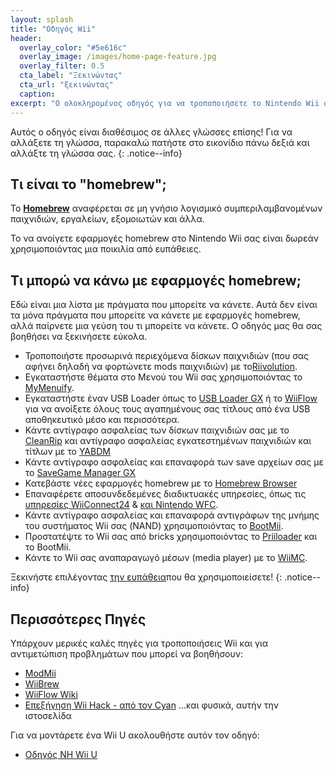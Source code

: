 ```yaml
---
layout: splash
title: "Οδηγός Wii"
header:
  overlay_color: "#5e616c"
  overlay_image: /images/home-page-feature.jpg
  overlay_filter: 0.5
  cta_label: "Ξεκινώντας"
  cta_url: "ξεκινώντας"
  caption:
excerpt: "Ο ολοκληρομένος οδηγός για να τροποποιήσετε το Nintendo Wii σας."
---
```


Αυτός ο οδηγός είναι διαθέσιμος σε άλλες γλώσσες επίσης! Για να αλλάξετε τη γλώσσα, παρακαλώ πατήστε στο εικονίδιο πάνω δεξιά και αλλάξτε τη γλώσσα σας.
{: .notice--info}

## Τι είναι το "homebrew";

Το [**Homebrew**](https://en.wikipedia.org/wiki/Homebrew_(video_games)) αναφέρεται σε μη γνήσιο λογισμικό συμπεριλαμβανομένων παιχνιδιών, εργαλείων, εξομοιωτών και άλλα.

Το να ανοίγετε εφαρμογές homebrew στο Nintendo Wii σας είναι δωρεάν χρησιμοποιόντας μια ποικιλία από ευπάθειες.

## Τι μπορώ να κάνω με εφαρμογές homebrew;

Εδώ είναι μια λίστα με πράγματα που μπορείτε να κάνετε. Αυτά δεν είναι τα μόνα πράγματα που μπορείτε να κάνετε με εφαρμογές homebrew, αλλά παίρνετε μια γεύση του τι μπορείτε να κάνετε. Ο οδηγός μας θα σας βοηθήσει να ξεκινήσετε εύκολα.

- Τροποποιήστε προσωρινά περιεχόμενα δίσκων παιχνιδιών (που σας αφήνει δηλαδή να φορτώνετε mods παιχνιδιών) με το[Riivolution](http://www.wiibrew.org/wiki/Riivolution).
- Εγκαταστήστε θέματα στο Μενού του Wii σας χρησιμοποιόντας το [MyMenuify](themes).
- Εγκαταστήστε έναν USB Loader όπως το [USB Loader GX](wiiflow) ή το [WiiFlow](usbloadergx) για να ανοίξετε όλους τους αγαπημένους σας τίτλους από ένα USB αποθηκευτικό μέσο και περισσότερα.
- Κάντε αντίγραφο ασφαλείας των δίσκων παιχνιδιών σας με το [CleanRip](/dump-games) και αντίγραφο ασφαλείας εγκατεστημένων παιχνιδιών και τίτλων με το [YABDM](dump-wads)
- Κάντε αντίγραφο ασφαλείας και επαναφορά των save αρχείων σας με το [SaveGame Manager GX](https://wiidatabase.de/downloads/wii-tools/savegame-manager-gx-beta/)
- Κατεβάστε νέες εφαρμογές homebrew με το [Homebrew Browser](hbb)
- Επαναφέρετε αποσυνδεδεμένες διαδικτυακές υπηρεσίες, όπως τις [υπηρεσίες WiiConnect24](riiconnect24) & [ και Nintendo WFC](wiimmfi).
- Κάντε αντίγραφο ασφαλείας και επαναφορά αντιγράφων της μνήμης του συστήματος Wii σας (NAND) χρησιμοποιόντας το [BootMii](bootmii).
- Προστατέψτε το Wii σας από bricks χρησιμοποιόντας το [Priiloader](priiloader) και το BootMii.
- Κάντε το Wii σας αναπαραγωγό μέσων (media player) με το [WiiMC](http://www.wiimc.org/).

Ξεκινήστε επιλέγοντας [την ευπάθεια](get-started)που θα χρησιμοποιείσετε!
{: .notice--info}

## Περισσότερες Πηγές

Υπάρχουν μερικές καλές πηγές για τροποποιήσεις Wii και για αντιμετώπιση προβλημάτων που μπορεί να βοηθήσουν:

- [ModMii](http://xflak.com/)
- [WiiBrew](https://wiibrew.org/)
- [WiiFlow Wiki](https://sites.google.com/site/wiiflowiki4/)
- [Επεξήγηση Wii Hack - από τον Cyan](https://gbatemp.net/threads/wii-hacking-explained.501605/) ...και φυσικά, αυτήν την ιστοσελίδα

Για να μοντάρετε ένα Wii U ακολουθήστε αυτόν τον οδηγό:
- [Οδηγός NH Wii U](https://wiiu.hacks.guide)
